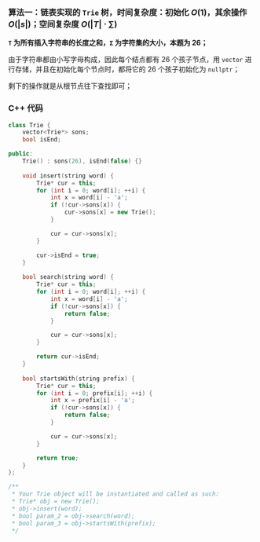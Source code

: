 ### 算法一：链表实现的 `Trie` 树，时间复杂度：初始化 $O(1)$，其余操作 $O(|s|)$；空间复杂度 $O(|T| \cdot \sum)$

**`T` 为所有插入字符串的长度之和，`Σ` 为字符集的大小，本题为 26；**

由于字符串都由小写字母构成，因此每个结点都有 26 个孩子节点，用 `vector` 进行存储，并且在初始化每个节点时，都将它的 26 个孩子初始化为 `nullptr`；

剩下的操作就是从根节点往下查找即可；

### C++ 代码
```c++
class Trie {
    vector<Trie*> sons;
    bool isEnd;

public:
    Trie() : sons(26), isEnd(false) {}
    
    void insert(string word) {
        Trie* cur = this;
        for (int i = 0; word[i]; ++i) {
            int x = word[i] - 'a';
            if (!cur->sons[x]) {
                cur->sons[x] = new Trie();
            }

            cur = cur->sons[x];
        }

        cur->isEnd = true;
    }
    
    bool search(string word) {
        Trie* cur = this;
        for (int i = 0; word[i]; ++i) {
            int x = word[i] - 'a';
            if (!cur->sons[x]) {
                return false;
            }

            cur = cur->sons[x];
        }

        return cur->isEnd;
    }
    
    bool startsWith(string prefix) {
        Trie* cur = this;
        for (int i = 0; prefix[i]; ++i) {
            int x = prefix[i] - 'a';
            if (!cur->sons[x]) {
                return false;
            }

            cur = cur->sons[x];
        }

        return true;
    }
};

/**
 * Your Trie object will be instantiated and called as such:
 * Trie* obj = new Trie();
 * obj->insert(word);
 * bool param_2 = obj->search(word);
 * bool param_3 = obj->startsWith(prefix);
 */
```
